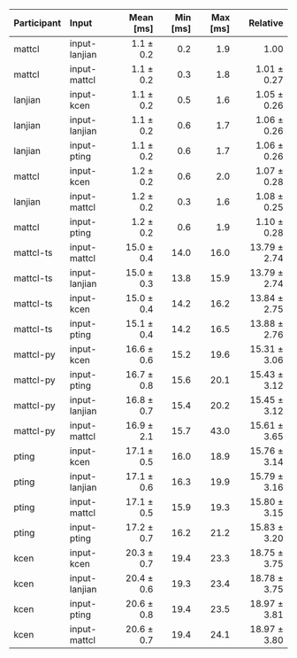 | Participant | Input | Mean [ms] | Min [ms] | Max [ms] | Relative |
|:---|:---|---:|---:|---:|---:|
| mattcl | input-lanjian | 1.1 ± 0.2 | 0.2 | 1.9 | 1.00 |
| mattcl | input-mattcl | 1.1 ± 0.2 | 0.3 | 1.8 | 1.01 ± 0.27 |
| lanjian | input-kcen | 1.1 ± 0.2 | 0.5 | 1.6 | 1.05 ± 0.26 |
| lanjian | input-lanjian | 1.1 ± 0.2 | 0.6 | 1.7 | 1.06 ± 0.26 |
| lanjian | input-pting | 1.1 ± 0.2 | 0.6 | 1.7 | 1.06 ± 0.26 |
| mattcl | input-kcen | 1.2 ± 0.2 | 0.6 | 2.0 | 1.07 ± 0.28 |
| lanjian | input-mattcl | 1.2 ± 0.2 | 0.3 | 1.6 | 1.08 ± 0.25 |
| mattcl | input-pting | 1.2 ± 0.2 | 0.6 | 1.9 | 1.10 ± 0.28 |
| mattcl-ts | input-mattcl | 15.0 ± 0.4 | 14.0 | 16.0 | 13.79 ± 2.74 |
| mattcl-ts | input-lanjian | 15.0 ± 0.3 | 13.8 | 15.9 | 13.79 ± 2.74 |
| mattcl-ts | input-kcen | 15.0 ± 0.4 | 14.2 | 16.2 | 13.84 ± 2.75 |
| mattcl-ts | input-pting | 15.1 ± 0.4 | 14.2 | 16.5 | 13.88 ± 2.76 |
| mattcl-py | input-kcen | 16.6 ± 0.6 | 15.2 | 19.6 | 15.31 ± 3.06 |
| mattcl-py | input-pting | 16.7 ± 0.8 | 15.6 | 20.1 | 15.43 ± 3.12 |
| mattcl-py | input-lanjian | 16.8 ± 0.7 | 15.4 | 20.2 | 15.45 ± 3.12 |
| mattcl-py | input-mattcl | 16.9 ± 2.1 | 15.7 | 43.0 | 15.61 ± 3.65 |
| pting | input-kcen | 17.1 ± 0.5 | 16.0 | 18.9 | 15.76 ± 3.14 |
| pting | input-lanjian | 17.1 ± 0.6 | 16.3 | 19.9 | 15.79 ± 3.16 |
| pting | input-mattcl | 17.1 ± 0.5 | 15.9 | 19.3 | 15.80 ± 3.15 |
| pting | input-pting | 17.2 ± 0.7 | 16.2 | 21.2 | 15.83 ± 3.20 |
| kcen | input-kcen | 20.3 ± 0.7 | 19.4 | 23.3 | 18.75 ± 3.75 |
| kcen | input-lanjian | 20.4 ± 0.6 | 19.3 | 23.4 | 18.78 ± 3.75 |
| kcen | input-pting | 20.6 ± 0.8 | 19.4 | 23.5 | 18.97 ± 3.81 |
| kcen | input-mattcl | 20.6 ± 0.7 | 19.4 | 24.1 | 18.97 ± 3.80 |
